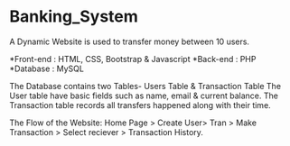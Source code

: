 # Banking_System

A Dynamic Website is used to transfer money between 10 users.

*Front-end : HTML, CSS, Bootstrap & Javascript
*Back-end : PHP
*Database : MySQL

The Database contains two Tables- Users Table & Transaction Table
The User table have basic fields such as name, email & current balance.
The Transaction table records all transfers happened along with their time.

The Flow of the Website:
Home Page > Create User> Tran > Make Transaction > Select reciever > Transaction History.
